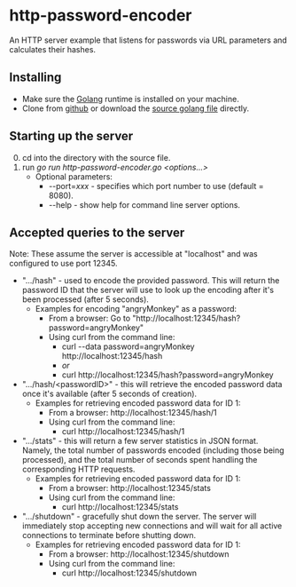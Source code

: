 # http-password-encoder
An HTTP server example that listens for passwords via URL parameters and calculates their hashes.

## Installing
* Make sure the [Golang](https://golang.org/doc/install) runtime is installed on your machine.
* Clone from [github](.) or download the [source golang file](./http-password-encoder.go) directly.

## Starting up the server
0. cd into the directory with the source file.
0. run *go run http-password-encoder.go <options...>*
   * Optional parameters:
     * --port=*xxx* - specifies which port number to use (default = 8080).
     * --help - show help for command line server options.

## Accepted queries to the server
Note: These assume the server is accessible at "localhost" and was configured to use port 12345.

* ".../hash" - used to encode the provided password.  This will return the password ID that the server will use to look up the encoding after it's been processed (after 5 seconds).
  * Examples for encoding "angryMonkey" as a password:
    * From a browser: Go to "http://localhost:12345/hash?password=angryMonkey"
    * Using curl from the command line:
      * curl --data password=angryMonkey http://localhost:12345/hash
      * *or*
      * curl http://localhost:12345/hash?password=angryMonkey
* ".../hash/\<passwordID>" - this will retrieve the encoded password data once it's available (after 5 seconds of creation).
  * Examples for retrieving encoded password data for ID 1:
    * From a browser: http://localhost:12345/hash/1
    * Using curl from the command line:
      * curl http://localhost:12345/hash/1
* ".../stats" - this will return a few server statistics in JSON format. Namely, the total number of passwords encoded (including those being processed), and the total number of seconds spent handling the corresponding HTTP requests.
  * Examples for retrieving encoded password data for ID 1:
    * From a browser: http://localhost:12345/stats
    * Using curl from the command line:
      * curl http://localhost:12345/stats
* ".../shutdown" - gracefully shut down the server.  The server will immediately stop accepting new connections and will wait for all active connections to terminate before shutting down.
  * Examples for retrieving encoded password data for ID 1:
    * From a browser: http://localhost:12345/shutdown
    * Using curl from the command line:
      * curl http://localhost:12345/shutdown
